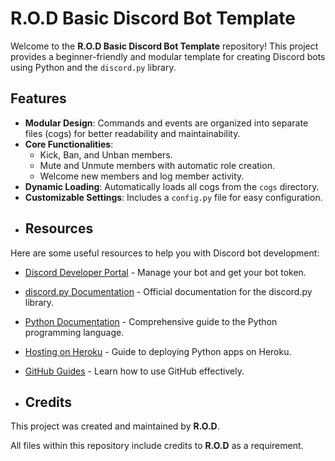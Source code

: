 # R.O.D Basic Discord Bot Template

Welcome to the **R.O.D Basic Discord Bot Template** repository! This project provides a beginner-friendly and modular template for creating Discord bots using Python and the `discord.py` library.

## Features
- **Modular Design**: Commands and events are organized into separate files (cogs) for better readability and maintainability.
- **Core Functionalities**:
  - Kick, Ban, and Unban members.
  - Mute and Unmute members with automatic role creation.
  - Welcome new members and log member activity.
- **Dynamic Loading**: Automatically loads all cogs from the `cogs` directory.
- **Customizable Settings**: Includes a `config.py` file for easy configuration.
- ## Resources
Here are some useful resources to help you with Discord bot development:

- [Discord Developer Portal](https://discord.com/developers/applications) - Manage your bot and get your bot token.
- [discord.py Documentation](https://discordpy.readthedocs.io/) - Official documentation for the discord.py library.
- [Python Documentation](https://docs.python.org/3/) - Comprehensive guide to the Python programming language.
- [Hosting on Heroku](https://devcenter.heroku.com/articles/getting-started-with-python) - Guide to deploying Python apps on Heroku.
- [GitHub Guides](https://guides.github.com/) - Learn how to use GitHub effectively.

- ## Credits
This project was created and maintained by **R.O.D**.

All files within this repository include credits to **R.O.D** as a requirement.
